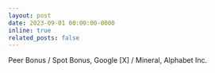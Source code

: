 ```yaml
---
layout: post
date: 2023-09-01 00:00:00-0000
inline: true
related_posts: false
---
```


Peer Bonus / Spot Bonus, Google \[X\] / Mineral, Alphabet Inc.